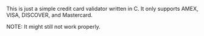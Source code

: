This is just a simple credit card validator written in C. It only supports AMEX, VISA, DISCOVER, and Mastercard. 

NOTE: It might still not work properly.

